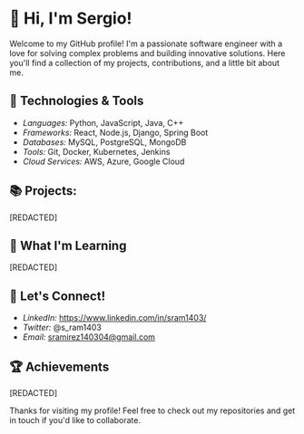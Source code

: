 # 👋 Hi, I'm Sergio!
Welcome to my GitHub profile! I'm a passionate software engineer with a love for solving complex problems and building innovative solutions. Here you'll find a collection of my projects, contributions, and a little bit about me.

## 🔧 Technologies & Tools
- *Languages:* Python, JavaScript, Java, C++
- *Frameworks:* React, Node.js, Django, Spring Boot
- *Databases:* MySQL, PostgreSQL, MongoDB
- *Tools:* Git, Docker, Kubernetes, Jenkins
- *Cloud Services:* AWS, Azure, Google Cloud

## 📚 Projects:
[REDACTED]

 
## 🌱 What I'm Learning
[REDACTED]

## 💬 Let's Connect!
- *LinkedIn:* https://www.linkedin.com/in/sram1403/
- *Twitter:* @s_ram1403
- *Email:* sramirez140304@gmail.com

## 🏆 Achievements
[REDACTED]

Thanks for visiting my profile! Feel free to check out my repositories and get in touch if you'd like to collaborate.
